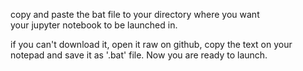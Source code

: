 copy and paste the bat file to your directory where you want <br>
your jupyter notebook to be launched in. <br>


if you can't download it, open it raw on github, copy the text on your <br>
notepad and save it as '.bat' file. Now you are ready to launch. <br>
